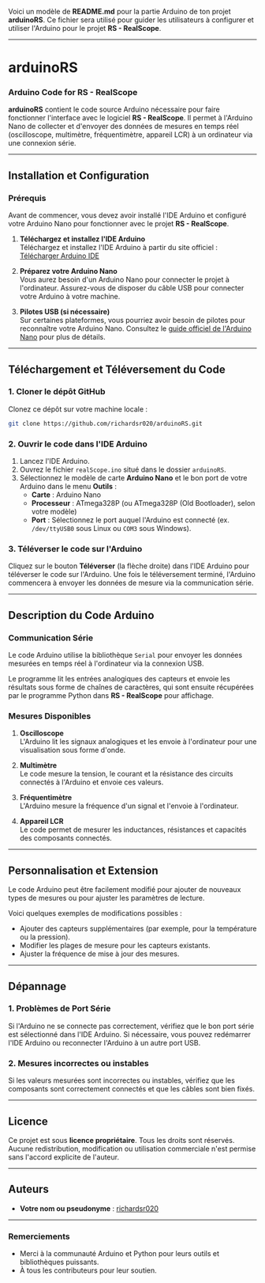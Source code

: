 Voici un modèle de **README.md** pour la partie Arduino de ton projet **arduinoRS**. Ce fichier sera utilisé pour guider les utilisateurs à configurer et utiliser l'Arduino pour le projet **RS - RealScope**.

---

# **arduinoRS**  
### Arduino Code for RS - RealScope

**arduinoRS** contient le code source Arduino nécessaire pour faire fonctionner l'interface avec le logiciel **RS - RealScope**. Il permet à l'Arduino Nano de collecter et d'envoyer des données de mesures en temps réel (oscilloscope, multimètre, fréquentimètre, appareil LCR) à un ordinateur via une connexion série.

---

## **Installation et Configuration**

### **Prérequis**

Avant de commencer, vous devez avoir installé l'IDE Arduino et configuré votre Arduino Nano pour fonctionner avec le projet **RS - RealScope**.

1. **Téléchargez et installez l'IDE Arduino**  
   Téléchargez et installez l'IDE Arduino à partir du site officiel :  
   [Télécharger Arduino IDE](https://www.arduino.cc/en/software)

2. **Préparez votre Arduino Nano**  
   Vous aurez besoin d'un Arduino Nano pour connecter le projet à l'ordinateur. Assurez-vous de disposer du câble USB pour connecter votre Arduino à votre machine.

3. **Pilotes USB (si nécessaire)**  
   Sur certaines plateformes, vous pourriez avoir besoin de pilotes pour reconnaître votre Arduino Nano. Consultez le [guide officiel de l'Arduino Nano](https://www.arduino.cc/en/Guide/ArduinoNano) pour plus de détails.

---

## **Téléchargement et Téléversement du Code**

### **1. Cloner le dépôt GitHub**

Clonez ce dépôt sur votre machine locale :
```bash
git clone https://github.com/richardsr020/arduinoRS.git
```

### **2. Ouvrir le code dans l'IDE Arduino**

1. Lancez l'IDE Arduino.
2. Ouvrez le fichier `realScope.ino` situé dans le dossier `arduinoRS`.
3. Sélectionnez le modèle de carte **Arduino Nano** et le bon port de votre Arduino dans le menu **Outils** :
   - **Carte** : Arduino Nano
   - **Processeur** : ATmega328P (ou ATmega328P (Old Bootloader), selon votre modèle)
   - **Port** : Sélectionnez le port auquel l'Arduino est connecté (ex. `/dev/ttyUSB0` sous Linux ou `COM3` sous Windows).

### **3. Téléverser le code sur l'Arduino**

Cliquez sur le bouton **Téléverser** (la flèche droite) dans l'IDE Arduino pour téléverser le code sur l'Arduino. Une fois le téléversement terminé, l'Arduino commencera à envoyer les données de mesure via la communication série.

---

## **Description du Code Arduino**

### **Communication Série**

Le code Arduino utilise la bibliothèque `Serial` pour envoyer les données mesurées en temps réel à l'ordinateur via la connexion USB.

Le programme lit les entrées analogiques des capteurs et envoie les résultats sous forme de chaînes de caractères, qui sont ensuite récupérées par le programme Python dans **RS - RealScope** pour affichage.

### **Mesures Disponibles**

1. **Oscilloscope**  
   L'Arduino lit les signaux analogiques et les envoie à l'ordinateur pour une visualisation sous forme d'onde.

2. **Multimètre**  
   Le code mesure la tension, le courant et la résistance des circuits connectés à l'Arduino et envoie ces valeurs.

3. **Fréquentimètre**  
   L'Arduino mesure la fréquence d'un signal et l'envoie à l'ordinateur.

4. **Appareil LCR**  
   Le code permet de mesurer les inductances, résistances et capacités des composants connectés.

---

## **Personnalisation et Extension**

Le code Arduino peut être facilement modifié pour ajouter de nouveaux types de mesures ou pour ajuster les paramètres de lecture.

Voici quelques exemples de modifications possibles :
- Ajouter des capteurs supplémentaires (par exemple, pour la température ou la pression).
- Modifier les plages de mesure pour les capteurs existants.
- Ajuster la fréquence de mise à jour des mesures.

---

## **Dépannage**

### **1. Problèmes de Port Série**
Si l'Arduino ne se connecte pas correctement, vérifiez que le bon port série est sélectionné dans l'IDE Arduino. Si nécessaire, vous pouvez redémarrer l'IDE Arduino ou reconnecter l'Arduino à un autre port USB.

### **2. Mesures incorrectes ou instables**
Si les valeurs mesurées sont incorrectes ou instables, vérifiez que les composants sont correctement connectés et que les câbles sont bien fixés.

---

## **Licence**

Ce projet est sous **licence propriétaire**. Tous les droits sont réservés. Aucune redistribution, modification ou utilisation commerciale n'est permise sans l'accord explicite de l'auteur.

---

## **Auteurs**

- **Votre nom ou pseudonyme** : [richardsr020](https://github.com/richardsr020)

---

### **Remerciements**

- Merci à la communauté Arduino et Python pour leurs outils et bibliothèques puissants.
- À tous les contributeurs pour leur soutien.

